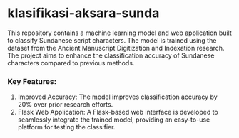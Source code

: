 ﻿# klasifikasi-aksara-sunda

This repository contains a machine learning model and web application built to classify Sundanese script characters. The model is trained using the dataset from the Ancient Manuscript Digitization and Indexation research. The project aims to enhance the classification accuracy of Sundanese characters compared to previous methods.

### Key Features:
1. Improved Accuracy: The model improves classification accuracy by 20% over prior research efforts.
2. Flask Web Application: A Flask-based web interface is developed to seamlessly integrate the trained model, providing an easy-to-use platform for testing the classifier.

